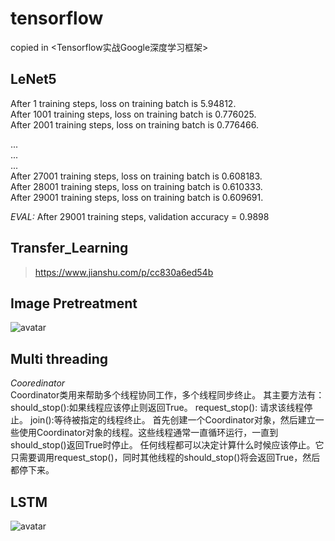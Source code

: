 # tensorflow
copied in <Tensorflow实战Google深度学习框架>  


## LeNet5
After 1 training steps, loss on training batch is 5.94812.  
After 1001 training steps, loss on training batch is 0.776025.  
After 2001 training steps, loss on training batch is 0.776466.  

...  
...  
...  
After 27001 training steps, loss on training batch is 0.608183.  
After 28001 training steps, loss on training batch is 0.610333.  
After 29001 training steps, loss on training batch is 0.609691.   

*EVAL:*
After 29001 training steps, validation accuracy = 0.9898

## Transfer_Learning
>https://www.jianshu.com/p/cc830a6ed54b

## Image Pretreatment
![avatar](https://github.com/yinyajun/tensorflow/blob/master/lena_pretreatkment.jpg)


## Multi threading 
*Cooredinator*  
Coordinator类用来帮助多个线程协同工作，多个线程同步终止。 其主要方法有：  
should_stop():如果线程应该停止则返回True。
request_stop(<exception>): 请求该线程停止。
join(<list of threads>):等待被指定的线程终止。
首先创建一个Coordinator对象，然后建立一些使用Coordinator对象的线程。这些线程通常一直循环运行，一直到should_stop()返回True时停止。 任何线程都可以决定计算什么时候应该停止。它只需要调用request_stop()，同时其他线程的should_stop()将会返回True，然后都停下来。


## LSTM
![avatar](https://github.com/yinyajun/tensorflow/blob/master/lstm_predict_sin.png)
